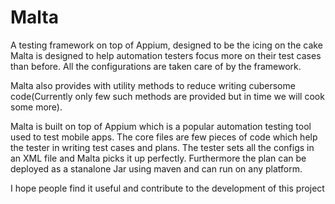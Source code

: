 # Malta
A testing framework on top of Appium, designed to be the icing on the cake
Malta is designed to help automation testers focus more on their test cases than before. All the configurations are taken care of by the framework.

Malta also provides with utility methods to reduce writing cubersome code(Currently only few such methods are provided but in time we will cook some more). 

Malta is built on top of Appium which is a popular automation testing tool used to test mobile apps. The core files are few pieces of code
which help the tester in writing test cases and plans. The tester sets all the configs in an XML file and Malta picks it up perfectly. Furthermore the plan can be deployed as a stanalone Jar using maven and can run on any platform. 

I hope people find it useful and contribute to the development of this project
